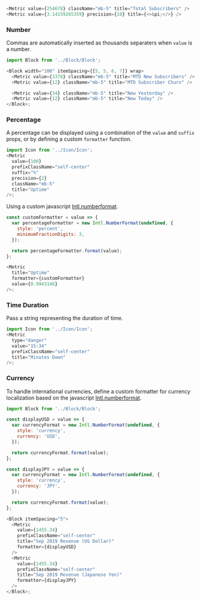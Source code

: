```js
<Metric value={254678} className="mb-5" title="Total Subscribers" />
<Metric value={3.14159265359} precision={10} title={<>&pi;</>} />
```

### Number

Commas are automatically inserted as thousands separaters when `value` is a number.

```js
import Block from '../Block/Block';

<Block width="100" itemSpacing={[5, 5, 6, 7]} wrap>
  <Metric value={3378} className="mb-5" title="MTD New Subscribers" />
  <Metric value={12} className="mb-5" title="MTD Subscriber Churn" />

  <Metric value={34} className="mb-5" title="New Yesterday" />
  <Metric value={12} className="mb-5" title="New Today" />
</Block>;
```

### Percentage

A percentage can be displayed using a combination of the `value` and `suffix` props, or by defining a custom `formatter` function.

```js
import Icon from '../Icon/Icon';
<Metric
  value={100}
  prefixClassName="self-center"
  suffix="%"
  precision={2}
  className="mb-5"
  title="Uptime"
/>;
```

Using a custom javascript [Intl.numberformat](https://developer.mozilla.org/en-US/docs/Web/JavaScript/Reference/Global_Objects/NumberFormat).

```js
const customFormatter = value => {
  var percentageFormatter = new Intl.NumberFormat(undefined, {
    style: 'percent',
    minimumFractionDigits: 3,
  });

  return percentageFormatter.format(value);
};

<Metric
  title="Uptime"
  formatter={customFormatter}
  value={0.9943146}
/>;
```

### Time Duration

Pass a string representing the duration of time.

```js
import Icon from '../Icon/Icon';
<Metric
  type="danger"
  value="15:34"
  prefixClassName="self-center"
  title="Minutes Down"
/>;
```

### Currency

To handle international currencies, define a custom formatter for currency localization based on the javascript [Intl.numberformat](https://developer.mozilla.org/en-US/docs/Web/JavaScript/Reference/Global_Objects/NumberFormat).

```js
import Block from '../Block/Block';

const displayUSD = value => {
  var currencyFormat = new Intl.NumberFormat(undefined, {
    style: 'currency',
    currency: 'USD',
  });

  return currencyFormat.format(value);
};

const displayJPY = value => {
  var currencyFormat = new Intl.NumberFormat(undefined, {
    style: 'currency',
    currency: 'JPY',
  });

  return currencyFormat.format(value);
};

<Block itemSpacing="5">
  <Metric
    value={1455.34}
    prefixClassName="self-center"
    title="Sep 2019 Revenue (US Dollar)"
    formatter={displayUSD}
  />
  <Metric
    value={1455.34}
    prefixClassName="self-center"
    title="Sep 2019 Revenue (Japanese Yen)"
    formatter={displayJPY}
  />
</Block>;
```
